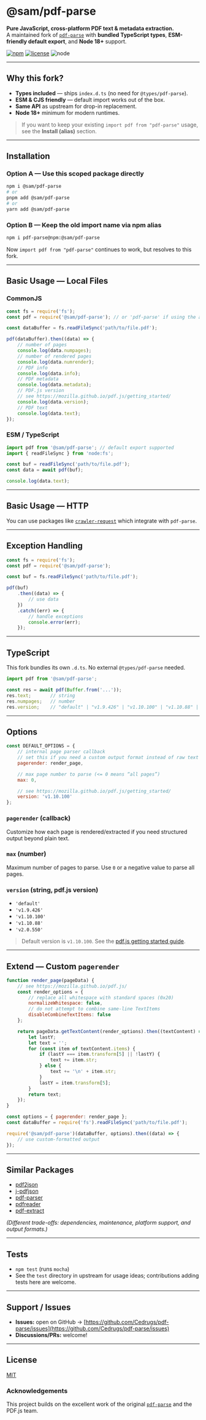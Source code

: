# @sam/pdf-parse

**Pure JavaScript, cross-platform PDF text & metadata extraction.**  
A maintained fork of [`pdf-parse`](https://www.npmjs.com/package/pdf-parse) with **bundled TypeScript types**, **ESM-friendly default export**, and **Node 18+** support.

[![npm](https://img.shields.io/npm/v/%40sam%2Fpdf-parse.svg)](https://www.npmjs.com/package/@sam/pdf-parse)
[![license](https://img.shields.io/badge/license-MIT-blue.svg)](LICENSE)
![node](https://img.shields.io/badge/node-%3E%3D18-brightgreen)

---

## Why this fork?

- **Types included** — ships `index.d.ts` (no need for `@types/pdf-parse`).
- **ESM & CJS friendly** — default import works out of the box.
- **Same API** as upstream for drop-in replacement.
- **Node 18+** minimum for modern runtimes.

> If you want to keep your existing `import pdf from "pdf-parse"` usage, see the **Install (alias)** section.

---

## Installation

### Option A — Use this scoped package directly
```bash
npm i @sam/pdf-parse
# or
pnpm add @sam/pdf-parse
# or
yarn add @sam/pdf-parse
````

### Option B — Keep the old import name via npm alias

```bash
npm i pdf-parse@npm:@sam/pdf-parse
```

Now `import pdf from "pdf-parse"` continues to work, but resolves to this fork.

---

## Basic Usage — Local Files

### CommonJS

```js
const fs = require('fs');
const pdf = require('@sam/pdf-parse'); // or 'pdf-parse' if using the alias

const dataBuffer = fs.readFileSync('path/to/file.pdf');

pdf(dataBuffer).then((data) => {
    // number of pages
    console.log(data.numpages);
    // number of rendered pages
    console.log(data.numrender);
    // PDF info
    console.log(data.info);
    // PDF metadata
    console.log(data.metadata);
    // PDF.js version
    // see https://mozilla.github.io/pdf.js/getting_started/
    console.log(data.version);
    // PDF text
    console.log(data.text);
});
```

### ESM / TypeScript

```ts
import pdf from '@sam/pdf-parse'; // default export supported
import { readFileSync } from 'node:fs';

const buf = readFileSync('path/to/file.pdf');
const data = await pdf(buf);

console.log(data.text);
```

---

## Basic Usage — HTTP

You can use packages like [`crawler-request`](https://www.npmjs.com/package/crawler-request) which integrate with `pdf-parse`.

---

## Exception Handling

```js
const fs = require('fs');
const pdf = require('@sam/pdf-parse');

const buf = fs.readFileSync('path/to/file.pdf');

pdf(buf)
    .then((data) => {
        // use data
    })
    .catch((err) => {
        // handle exceptions
        console.error(err);
    });
```

---

## TypeScript

This fork bundles its own `.d.ts`. No external `@types/pdf-parse` needed.

```ts
import pdf from '@sam/pdf-parse';

const res = await pdf(Buffer.from('...'));
res.text;       // string
res.numpages;   // number
res.version;    // "default" | "v1.9.426" | "v1.10.100" | "v1.10.88" | "v2.0.550"
```

---

## Options

```js
const DEFAULT_OPTIONS = {
    // internal page parser callback
    // set this if you need a custom output format instead of raw text
    pagerender: render_page,

    // max page number to parse (<= 0 means “all pages”)
    max: 0,

    // see https://mozilla.github.io/pdf.js/getting_started/
    version: 'v1.10.100'
};
```

### `pagerender` (callback)

Customize how each page is rendered/extracted if you need structured output beyond plain text.

### `max` (number)

Maximum number of pages to parse. Use `0` or a negative value to parse all pages.

### `version` (string, pdf.js version)

* `'default'`
* `'v1.9.426'`
* `'v1.10.100'`
* `'v1.10.88'`
* `'v2.0.550'`

> Default version is `v1.10.100`. See the [pdf.js getting started guide](https://mozilla.github.io/pdf.js/getting_started/).

---

## Extend — Custom `pagerender`

```js
function render_page(pageData) {
    // see https://mozilla.github.io/pdf.js/
    const render_options = {
        // replace all whitespace with standard spaces (0x20)
        normalizeWhitespace: false,
        // do not attempt to combine same-line TextItems
        disableCombineTextItems: false
    };

    return pageData.getTextContent(render_options).then((textContent) => {
        let lastY;
        let text = '';
        for (const item of textContent.items) {
            if (lastY === item.transform[5] || !lastY) {
                text += item.str;
            } else {
                text += '\n' + item.str;
            }
            lastY = item.transform[5];
        }
        return text;
    });
}

const options = { pagerender: render_page };
const dataBuffer = require('fs').readFileSync('path/to/file.pdf');

require('@sam/pdf-parse')(dataBuffer, options).then((data) => {
    // use custom-formatted output
});
```

---

## Similar Packages

* [pdf2json](https://www.npmjs.com/package/pdf2json)
* [j-pdfjson](https://www.npmjs.com/package/j-pdfjson)
* [pdf-parser](https://github.com/dunso/pdf-parse)
* [pdfreader](https://www.npmjs.com/package/pdfreader)
* [pdf-extract](https://www.npmjs.com/package/pdf-extract)

*(Different trade-offs: dependencies, maintenance, platform support, and output formats.)*

---

## Tests

* `npm test` (runs `mocha`)
* See the `test` directory in upstream for usage ideas; contributions adding tests here are welcome.

---

## Support / Issues

* **Issues:** open on GitHub → [https://github.com/Cedrugs/pdf-parse/issues](https://github.com/Cedrugs/pdf-parse/issues)
* **Discussions/PRs:** welcome!

---

## License

[MIT](LICENSE)

### Acknowledgements

This project builds on the excellent work of the original [`pdf-parse`](https://www.npmjs.com/package/pdf-parse) and the PDF.js team.